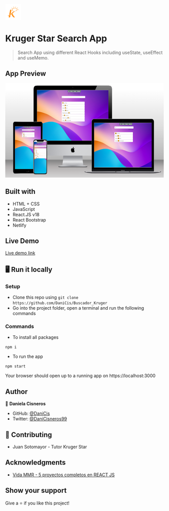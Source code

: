 <img src="./src/assets/kruger-logo.png" height="50px">

# Kruger Star Search App

> Search App using different React Hooks including useState, useEffect and useMemo.

## App Preview
 
<img src="./src/assets/search.png" height="300px">

## Built with 

- HTML + CSS
- JavaScript
- React.JS v18
- React Bootstrap
- Netlify

## Live Demo

[Live demo link](https://krugerstar-search-dc.netlify.app/)

## 🖥️ Run it locally 

 ### Setup

 - Clone this repo using `git clone https://github.com/DaniCis/Buscador_Kruger`
 - Go into the project folder, open a terminal and run the following commands

 ### Commands
    
 -  To install all packages
 ```
npm i
 ```
 - To run the app
  ```
npm start
 ```

 Your browser should open up to a running app on https://localhost:3000

## Author

👤 **Daniela Cisneros**

- GitHub: [@DaniCis](https://github.com/DaniCis)
- Twitter: [@DaniCisneros99](https://twitter.com/DaniCisneros99)

## 🤝 Contributing

- Juan Sotomayor - Tutor Kruger Star

## Acknowledgments

- [Vida MMR - 5 proyectos completos en REACT JS](https://www.youtube.com/watch?v=oT-feDPuJmk&t=8440s)

## Show your support

Give a ⭐ if you like this project!